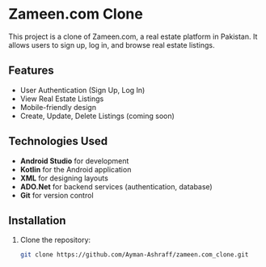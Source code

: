 # Zameen.com Clone

This project is a clone of Zameen.com, a real estate platform in Pakistan. It allows users to sign up, log in, and browse real estate listings.

## Features

- User Authentication (Sign Up, Log In)
- View Real Estate Listings
- Mobile-friendly design
- Create, Update, Delete Listings (coming soon)

## Technologies Used

- **Android Studio** for development
- **Kotlin** for the Android application
- **XML** for designing layouts
- **ADO.Net** for backend services (authentication, database)
- **Git** for version control


## Installation

1. Clone the repository:
   ```bash
   git clone https://github.com/Ayman-Ashraff/zameen.com_clone.git

